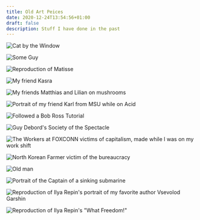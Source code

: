 ```yaml
---
title: Old Art Peices
date: 2020-12-24T13:54:56+01:00
draft: false
description: Stuff I have done in the past
---
```

![](/img/img_7204.jpg "Cat by the Window")



![](/img/img_7206.jpg "Some Guy")



![](/img/img_7203.jpg "Reproduction of Matisse")



![](/img/img_7210.jpg "My friend Kasra")



![](/img/img_7200.jpg "My friends Matthias and Lilian on mushrooms")

![](/img/img_7207.jpg "Portrait of my friend Karl from MSU while on Acid")



![](/img/img_7198.jpg "Followed a Bob Ross Tutorial")



![](/img/img_7199.jpg "Guy Debord's Society of the Spectacle")



![](/img/img_7202.jpg "The Workers at FOXCONN victims of capitalism, made while I was on my work shift")



![](/img/img_7209.jpg "North Korean Farmer victim of the bureaucracy")

![](/img/IMG_0911.jpg "Old man")



![](/img/IMG_0717.jpg "Portrait of the Captain of a sinking submarine")

![](/img/IMG_0088.jpg "Reproduction of Ilya Repin's portrait of my favorite author Vsevolod Garshin")

![](/img/IMG_1412.jpg "Reproduction of Ilya Repin's \"What Freedom!\"")